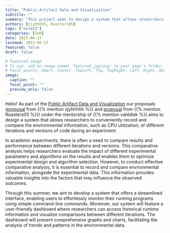 ```yaml
---
title: "Public Artifact Data and Visualization"
subtitle: ""
summary: "This project aims to design a system that allows researchers to conveniently record and compare the environmental information, such as CPU utilization, of different iterations and versions of code during an experiment."
authors: [zjyhhhhh, Roasters05]
tags: ["osre23"]
categories: [SoR]
date: 2023-06-17
lastmod: 2023-06-17
featured: false
draft: false

# Featured image
# To use, add an image named `featured.jpg/png` to your page's folder.
# Focal points: Smart, Center, TopLeft, Top, TopRight, Left, Right, BottomLeft, Bottom, BottomRight.
image:
  caption: ""
  focal_point: ""
  preview_only: false
---
```


Hello! As part of the [Public Artifact Data and Visualization](/project/osre23/intel/artifactviz) our proposals ([proposal](https://drive.google.com/file/d/1egIQDLMQ5eV7Uc-S55-GTiSXdmrC3_Pj/view?usp=sharing) from {{% mention zjyhhhhh %}} and [proposal](https://drive.google.com/file/d/1Gf68Pz8v3YjcQ1sWkS9n2hnl7_lsme2l/view?usp=sharing) from {{% mention Roasters05 %}}) under the mentorship of {{% mention vahldiek %}} aims to design a system that allows researchers to conveniently record and compare the environmental information, such as CPU utilization, of different iterations and versions of code during an experiment.

In academic experiments, there is often a need to compare results and performance between different iterations and versions. This comparative analysis helps researchers evaluate the impact of different experimental parameters and algorithms on the results and enables them to optimize experimental design and algorithm selection. However, to conduct effective comparative analysis, it is essential to record and compare environmental information, alongside the experimental data. This information provides valuable insights into the factors that may influence the observed outcomes.

Through this summer, we aim to develop a system that offers a streamlined interface, enabling users to effortlessly monitor their running programs using simple command-line commands. Moreover, our system will feature a user-friendly dashboard where researchers can access historical runtime information and visualize comparisons between different iterations. The dashboard will present comprehensive graphs and charts, facilitating the analysis of trends and patterns in the environmental data.
